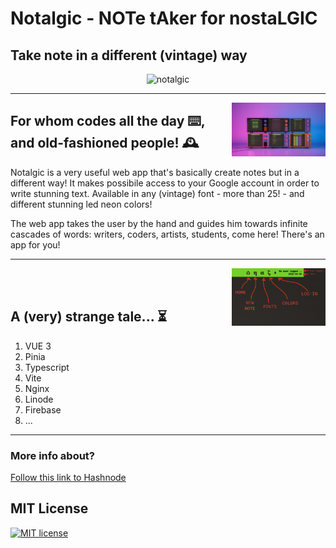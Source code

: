<h1>Notalgic - NOTe tAker for nostaLGIC</h1>
<h2>Take note in a different (vintage) way</h2>

<p align="center">
  <img src="./public/img/mockup1.jpg" alt="notalgic"/>
</p>

<hr>

<img align="right" src="./public/img/mockup2.jpg" alt="notalgic" width=150/>



<h2>For whom codes all the day ⌨️, and old-fashioned people! 🕰️</h2>
<p>
  Notalgic is a very useful web app that's basically create notes but in a different way! It makes possibile access to your Google account in order to write stunning text. Available in any (vintage) font - more than 25! - and different stunning led neon colors!

The web app takes the user by the hand and guides him towards infinite cascades of words: writers, coders, artists, students, come here! There's an app for you!
</p>
<hr>

<img align="right" src="./public/img/mockup3.png" alt="notalgic" width=150/>

<br><br>
<h2>A (very) strange tale... ⏳</h2>
<ol>
  <li>VUE 3</li>
  <li>Pinia</li>
  <li>Typescript</li>
  <li>Vite</li>
  <li>Nginx</li>
  <li>Linode</li>
  <li>Firebase</li>
  <li>...</li>
</ol>

<hr>

<h3>More info about?</h3>
<a href="https://casiimir.hashnode.dev/notalgic-note-taker-for-nostalgic">Follow this link to Hashnode</a>

<h2>MIT License</h2>

[![MIT license](https://img.shields.io/badge/License-MIT-blue.svg)](https://lbesson.mit-license.org/)
